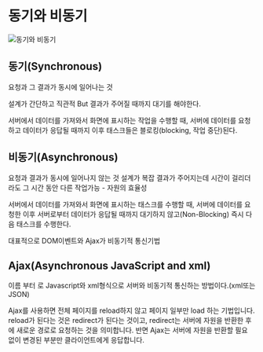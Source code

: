 동기와 비동기
===============
![동기와 비동기](https://poiemaweb.com/img/block_nonblock.png)


동기(Synchronous)
---------------------------------
요청과 그 결과가 동시에 일어나는 것

설계가 간단하고 직관적
But 결과가 주어질 때까지 대기를 해야한다.

서버에서 데이터를 가져와서 화면에 표시하는 작업을 수행할 때, 
서버에 데이터를 요청하고 데이터가 응답될 때까지 이후 태스크들은 블로킹(blocking, 작업 중단)된다.

비동기(Asynchronous)
------------------------------------
요청과 결과가 동시에 일어나지 않는 것
설계가 복잡
결과가 주어지는데 시간이 걸리더라도 그 시간 동안 다른 작업가능 - 자원의 효율성

서버에서 데이터를 가져와서 화면에 표시하는 태스크를 수행할 때, 
서버에 데이터를 요청한 이후 서버로부터 데이터가 응답될 때까지 대기하지 않고(Non-Blocking) 즉시 다음 태스크를 수행한다.

대표적으로 DOM이벤트와 Ajax가 비동기적 통신기법

Ajax(Asynchronous JavaScript and xml)
----------------------------------------
이름 부터 로 Javascript와 xml형식으로 서버와 비동기적 통신하는 방법이다.(xml또는 JSON)


Ajax를 사용하면 전체 페이지를 reload하지 않고 페이지 일부만 load 하는 기법입니다.
reload가 된다는 것은 redirect가 된다는 것이고, redirect는 서버에 자원을 반환한 후에 새로운 경로로 요청하는 것을 의미합니다.
반면 Ajax는 서버에 자원을 반환할 필요 없이 변경된 부분만 클라이언트에게 응답합니다.
